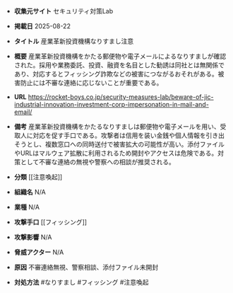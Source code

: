 - **収集元サイト**
セキュリティ対策Lab

- **掲載日**
2025-08-22

- **タイトル**
産業革新投資機構なりすまし注意

- **概要**
産業革新投資機構をかたる郵便物や電子メールによるなりすましが確認された。採用や業務委託、投資、融資を名目とした勧誘は同社とは無関係であり、対応するとフィッシング詐欺などの被害につながるおそれがある。被害防止には不審な連絡に応じないことが重要である。

- **URL**
https://rocket-boys.co.jp/security-measures-lab/beware-of-jic-industrial-innovation-investment-corp-impersonation-in-mail-and-email/

- **備考**
産業革新投資機構をかたるなりすましは郵便物や電子メールを用い、受取人に対応を促す手口である。攻撃者は信用を装い金銭や個人情報を引き出そうとし、複数窓口への同時送付で被害拡大の可能性が高い。添付ファイルやURLはマルウェア拡散に利用されるため開封やアクセスは危険である。対策として不審な連絡の無視や警察への相談が推奨される。

- **分類**
[[注意喚起]]

- **組織名**
N/A

- **業種**
N/A

- **攻撃手口**
[[フィッシング]]

- **攻撃影響**
N/A

- **脅威アクター**
N/A

- **原因**
不審連絡無視、警察相談、添付ファイル未開封

- **対処方法**
#なりすまし #フィッシング #注意喚起
